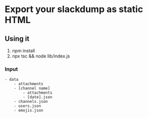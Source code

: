 # Export your slackdump as static HTML

## Using it

1. npm install
2. npx tsc && node lib/index.js

### Input

```
- data
    - attachments
    - [channel name]
        - attachments
        - [date].json
    - channels.json
    - users.json
    - emojis.json
```

